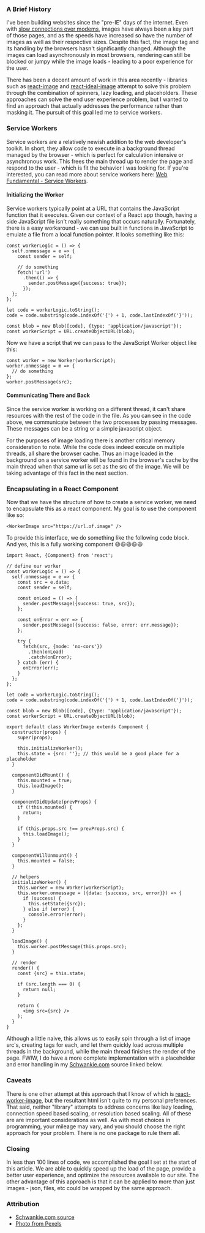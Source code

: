 ### A Brief History
I've been building websites since the "pre-IE" days of the internet. Even with [slow connections over modems](https://www.youtube.com/watch?v=ckc6XSSh52w), images have always been a key part of those pages, and as the speeds have increased so have the number of images as well as their respective sizes. Despite this fact, the image tag and its handling by the browsers hasn't significantly changed. Although the images can load asynchronously in most browsers, rendering can still be blocked or jumpy while the image loads - leading to a poor experience for the user.

There has been a decent amount of work in this area recently - libraries such as [react-image](https://github.com/mbrevda/react-image) and [react-ideal-image](https://github.com/stereobooster/react-ideal-image) attempt to solve this problem through the combination of spinners, lazy loading, and placeholders. These approaches can solve the end user experience problem, but I wanted to find an approach that actually addresses the performance rather than masking it. The pursuit of this goal led me to service workers.

### Service Workers
Service workers are a relatively newish addition to the web developer's toolkit. In short, they allow code to execute in a background thread managed by the browser - which is perfect for calculation intensive or asynchronous work. This frees the main thread up to render the page and respond to the user - which is fit the behavior I was looking for. If you're interested, you can read more about service workers here: [Web Fundamental - Service Workers](https://developers.google.com/web/fundamentals/primers/service-workers/#browser_support).

#### Initializing the Worker
Service workers typically point at a URL that contains the JavaScript function that it executes. Given our context of a React app though, having a side JavaScript file isn't really something that occurs naturally. Fortunately, there is a easy workaround - we can use built in functions in JavaScript to emulate a file from a local function pointer. It looks something like this:

```
const workerLogic = () => {
  self.onmessage = e => {
    const sender = self;

    // do something
    fetch('url')
      .then(() => {
        sender.postMessage({success: true});
      });
  };
};

let code = workerLogic.toString();
code = code.substring(code.indexOf('{') + 1, code.lastIndexOf('}'));

const blob = new Blob([code], {type: 'application/javascript'});
const workerScript = URL.createObjectURL(blob);
```

Now we have a script that we can pass to the JavaScript Worker object like this:

```
const worker = new Worker(workerScript);
worker.onmessage = m => {
  // do something
};
worker.postMessage(src);
```

#### Communicating There and Back
Since the service worker is working on a different thread, it can't share resources with the rest of the code in the file. As you can see in the code above, we communicate between the two processes by passing messages. These messages can be a string or a simple javascript object.

For the purposes of image loading there is another critical memory consideration to note. While the code does indeed execute on multiple threads, all share the browser cache. Thus an image loaded in the background on a service worker will be found in the browser's cache by the main thread when that same url is set as the src of the image. We will be taking advantage of this fact in the next section.

### Encapsulating in a React Component
Now that we have the structure of how to create a service worker, we need to encapsulate this as a react component. My goal is to use the component like so:

```
<WorkerImage src="https://url.of.image" />
```

To provide this interface, we do something like the following code block. And yes, this is a fully working component 😃😃😃😃😃

```
import React, {Component} from 'react';

// define our worker
const workerLogic = () => {
  self.onmessage = e => {
    const src = e.data;
    const sender = self;

    const onLoad = () => {
      sender.postMessage({success: true, src});
    };

    const onError = err => {
      sender.postMessage({success: false, error: err.message});
    };

    try {
      fetch(src, {mode: 'no-cors'})
        .then(onLoad)
        .catch(onError);
    } catch (err) {
      onError(err);
    }
  };
};

let code = workerLogic.toString();
code = code.substring(code.indexOf('{') + 1, code.lastIndexOf('}'));

const blob = new Blob([code], {type: 'application/javascript'});
const workerScript = URL.createObjectURL(blob);

export default class WorkerImage extends Component {
  constructor(props) {
    super(props);

    this.initializeWorker();
    this.state = {src: ''}; // this would be a good place for a placeholder
  }

  componentDidMount() {
    this.mounted = true;
    this.loadImage();
  }

  componentDidUpdate(prevProps) {
    if (!this.mounted) {
      return;
    }

    if (this.props.src !== prevProps.src) {
      this.loadImage();
    }
  }

  componentWillUnmount() {
    this.mounted = false;
  }

  // helpers
  initializeWorker() {
    this.worker = new Worker(workerScript);
    this.worker.onmessage = ({data: {success, src, error}}) => {
      if (success) {
        this.setState({src});
      } else if (error) {
        console.error(error);
      }
    };
  }

  loadImage() {
    this.worker.postMessage(this.props.src);
  }

  // render
  render() {
    const {src} = this.state;

    if (src.length === 0) {
      return null;
    }

    return (
      <img src={src} />
    );
  }
}
```
Although a little naive, this allows us to easily spin through a list of image src's, creating tags for each, and let them quickly load across multiple threads in the background, while the main thread finishes the render of the page. FWIW, I do have a more complete implementation with a placeholder and error handling in my [Schwankie.com](https://www.schwankie.com) source linked below.

### Caveats
There is one other attempt at this approach that I know of which is [react-worker-image](https://github.com/nitish24p/react-worker-image), but the resultant html isn't quite to my personal preferences. That said, neither "library" attempts to address concerns like lazy loading, connection speed based scaling, or resolution based scaling. All of these are are important considerations as well. As with most choices in programming, your mileage may vary, and you should choose the right approach for your problem. There is no one package to rule them all.

### Closing
In less than 100 lines of code, we accomplished the goal I set at the start of this article. We are able to quickly speed up the load of the page, provide a better user experience, and optimize the resources available to our site. The other advantage of this approach is that it can be applied to more than just images - json, files, etc could be wrapped by the same approach.

### Attribution
* [Schwankie.com source](https://github.com/jgretz/schwankie)
* [Photo from Pexels](https://www.pexels.com/photo/traffic-car-vehicle-speed-8775/)